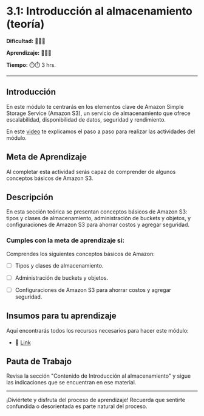 # 3.1: Introducción al almacenamiento (teoría)


**Dificultad:** 🌻🌻🌻


**Aprendizaje:** 🍯🍯🍯


**Tiempo:** ⏱️⏱️ 3 hrs.

---
## Introducción


En este módulo te centrarás en los elementos clave de Amazon Simple Storage Service (Amazon S3), un servicio de almacenamiento que ofrece escalabilidad, disponibilidad de datos, seguridad y rendimiento.

En este [video](https://www.loom.com/share/33479b3942e74bff9d82715dc07a6de2?sid=951783bf-8099-4805-a62c-b1b4cf66ae5c)  te explicamos el paso a paso para realizar las actividades del módulo.


## Meta de Aprendizaje
Al completar esta actividad serás capaz de comprender de algunos conceptos básicos de Amazon S3.


## Descripción
En esta sección teórica se presentan conceptos básicos de Amazon S3: tipos y clases de almacenamiento, administración de buckets y objetos, y configuraciones de Amazon S3 para ahorrar costos y agregar seguridad.



### Cumples con la meta de aprendizaje si:
Comprendes los siguientes conceptos básicos de Amazon:

- [ ] Tipos y clases de almacenamiento.
- [ ] Administración de buckets y objetos.
- [ ] Configuraciones de Amazon S3 para ahorrar costos y agregar seguridad.


## Insumos para tu aprendizaje

Aquí encontrarás todos los recursos necesarios para hacer este módulo:


- 📄 [Link](https://awseducate.instructure.com/courses/914/modules)


## Pauta de Trabajo

Revisa la sección "Contenido de Introducción al almacenamiento" y sigue las indicaciones que se encuentran en ese material.

---

¡Diviértete y disfruta del proceso de aprendizaje! Recuerda que sentirte confundida o desorientada es parte natural del proceso.
